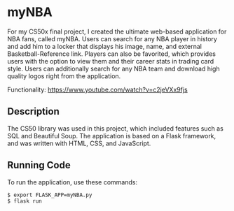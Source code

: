 # myNBA
For my CS50x final project, I created the ultimate web-based application for NBA fans, called myNBA. Users can search for any NBA player in history and add him to a locker that displays his image, name, and external Basketball-Reference link. Players can also be favorited, which provides users with the option to view them and their career stats in trading card style. Users can additionally search for any NBA team and download high quality logos right from the application.

Functionality: https://www.youtube.com/watch?v=c2jeVXx9fjs

## Description
The CS50 library was used in this project, which included features such as SQL and Beautiful Soup. The application is based on a Flask framework, and was written with HTML, CSS, and JavaScript.

## Running Code
To run the application, use these commands:

```
$ export FLASK_APP=myNBA.py
$ flask run
```
